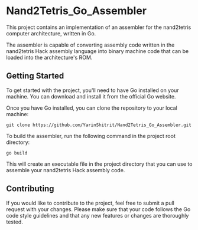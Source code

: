 # Nand2Tetris_Go_Assembler

This project contains an implementation of an assembler for the nand2tetris computer architecture, written in Go.

The assembler is capable of converting assembly code written in the nand2tetris Hack assembly language into binary machine code that can be loaded into the architecture's ROM.

## Getting Started
To get started with the project, you'll need to have Go installed on your machine. You can download and install it from the official Go website.

Once you have Go installed, you can clone the repository to your local machine:
```
git clone https://github.com/YarinShitrit/Nand2Tetris_Go_Assembler.git
```
To build the assembler, run the following command in the project root directory:

```
go build
```
This will create an executable file in the project directory that you can use to assemble your nand2tetris Hack assembly code.


## Contributing
If you would like to contribute to the project, feel free to submit a pull request with your changes. Please make sure that your code follows the Go code style guidelines and that any new features or changes are thoroughly tested.
